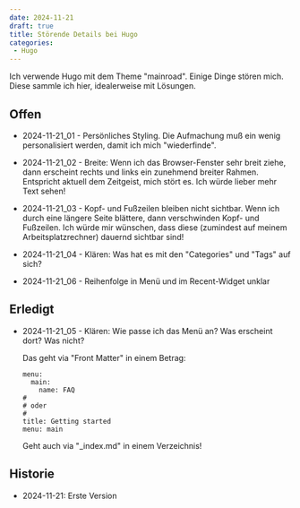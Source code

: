```yaml
---
date: 2024-11-21
draft: true
title: Störende Details bei Hugo
categories:
 - Hugo
---
```


<!--Störende Details bei Hugo-->
<!--=========================-->

Ich verwende Hugo mit dem Theme "mainroad".
Einige Dinge stören mich. Diese sammle
ich hier, idealerweise mit Lösungen.

<!--more-->

Offen
-----

- 2024-11-21_01 - Persönliches Styling. Die Aufmachung muß ein wenig personalisiert
  werden, damit ich mich "wiederfinde".

- 2024-11-21_02 - Breite: Wenn ich das Browser-Fenster sehr breit ziehe, dann
  erscheint rechts und links ein zunehmend breiter Rahmen.
  Entspricht aktuell dem Zeitgeist, mich stört es. Ich würde lieber
  mehr Text sehen!

- 2024-11-21_03 - Kopf- und Fußzeilen bleiben nicht sichtbar. Wenn ich durch
  eine längere Seite blättere, dann verschwinden Kopf- und Fußzeilen.
  Ich würde mir wünschen, dass diese (zumindest auf meinem Arbeitsplatzrechner)
  dauernd sichtbar sind!

- 2024-11-21_04 - Klären: Was hat es mit den "Categories" und "Tags" auf
  sich?

- 2024-11-21_06 - Reihenfolge in Menü und im Recent-Widget unklar

Erledigt
--------

- 2024-11-21_05 - Klären: Wie passe ich das Menü an? Was erscheint dort? Was
  nicht?

  Das geht via "Front Matter" in einem Betrag:

  ```
  menu:
    main:
      name: FAQ
  #
  # oder
  #
  title: Getting started
  menu: main
  ```

  Geht auch via "_index.md" in einem Verzeichnis!

Historie
--------

- 2024-11-21: Erste Version
